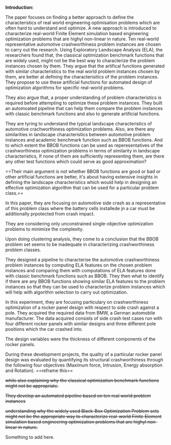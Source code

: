 **Introduction:**

The paper focuses on finding a better approach to define the characteristics of real world engineering optimisation problems which are often hard to understand and optimize. A new approach is introduced to characterize real-world Finite Element simulation based engineering optimization problems that are highyl non-linear in nature. Ten real-world representative automotive crashworthiness problem instances are chosen to carry out the research. Using Exploratory Landscape Analysis (ELA), the researchers found that, the classical optimization benchmark functions that are widely used, might not be the best way to characterize the problem instances chosen by them. They argue that the artifical functions generated with similar characteristics to the real world problem instances chosen by them, are better at defining the characterisitics of the problem instances. They propose to use these artificial functions for automated design of optimization algorithms for specific real-world problems. 

They also argue that, a proper understanding of problem characteristics is required before attempting to optimize these problem instances.
They built an automoated pipeline that can help them compare the problem instances with classic benchmark functions and also to generate artificial functions. 

They are tyring to understand the typical landscape characteristics of automotive crachworthiness optimization problems. Also, are there any similarities in landscape characteristics between automotive problem instances and academic benchmark function such as BBOB functions. And to which extent the BBOB functions can be used as reperesentatives of the crashworthiness optimization problems in terms of similarity in landscape characteristics, If none of them are sufficiently representing them, are there any other test functions which could serve as good approximation?

==Their main argument is not whether BBOB functions are good or bad or other artificial functions are better, it's about having extensive insights in defining the landscape characteristics which would help in designing an effective optimization algorithm that can be used for a particular problem class.==

In this paper, they are focusing on automotive side crash as a representative of this problem class where the battery cells installede jn a car must be additionally prpotected from crash impact.

They are considering only unconstrained single-objective optimization problems to minimize the complexity.

Upon doing clustering analysis, they come to a conclusion that the BBOB problem set seems to be inadequate in characterizing crashworthiness problem classes.

They designed a pipeline to characterise the automotive crashworthiness problem instances by computing ELA features on the chosen problem instances and comparing them with computations of ELA features done with classic benchmark functions such as BBOB. They then what to identify if there are any BBOB functions showing similar ELA features to the problem instances so that they can be used to characterize problem instances which will help with algorithm selection to carry out optimization.

In this experiment, they are focusing particulary on crashworthiness optimization of  a rocker panel design with respect to side crash against a pole. They acquired the required data from BMW, a German automobile manufacturer.
The data acquired consists of side crash test cases run with four different rocker panels with similar designs and three different pole positions which the car crashed into.

The design variables were the thickness of different components of the rocker panels.

During these development projects, the quality of a particular rocker panel design was evaluated by quantifying its structural crashworthiness through the following four objectives (Maximum force, Intrusion, Energy absorption and Rotation). ==reframe this==




~~while also explaining why the classical optimization benchmark functions might not be appropriate.~~

~~They develop an automated pipeline based on ten real world problem instances~~

~~understanding why the widely used Black-Box Optimization Problem sets might not be the appropriate way to characterize real-world Finite Element simulation based engineering optimization problems that are highyl non-linear in nature.~~


Something to add here.
